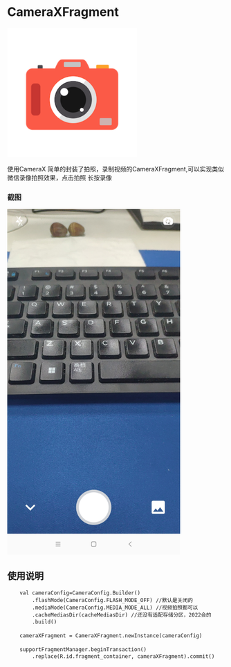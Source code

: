 # CameraXFragment


<img src="https://github.com/PangHaHa12138/CameraXFragment/blob/main/app/src/main/ic_launcher-playstore.png" width="300px">


使用CameraX 简单的封装了拍照，录制视频的CameraXFragment,可以实现类似微信录像拍照效果，点击拍照 长按录像


### 截图

<img src="https://github.com/PangHaHa12138/CameraXFragment/blob/main/screenshot/Screenshot_2024-11-06-13-44-43-586_com.zenglb.cameraxfragment.jpg" width="400px">

       
## 使用说明

        val cameraConfig=CameraConfig.Builder()
            .flashMode(CameraConfig.FLASH_MODE_OFF) //默认是关闭的
            .mediaMode(CameraConfig.MEDIA_MODE_ALL) //视频拍照都可以
            .cacheMediasDir(cacheMediasDir) //还没有适配存储分区，2022会的
            .build()

        cameraXFragment = CameraXFragment.newInstance(cameraConfig)

        supportFragmentManager.beginTransaction()
            .replace(R.id.fragment_container, cameraXFragment).commit()





